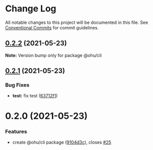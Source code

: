 # Change Log

All notable changes to this project will be documented in this file.
See [Conventional Commits](https://conventionalcommits.org) for commit guidelines.

## [0.2.2](https://github.com/jeffwcx/ohu-mobile/compare/@ohu/cli@0.2.1...@ohu/cli@0.2.2) (2021-05-23)

**Note:** Version bump only for package @ohu/cli





## [0.2.1](https://github.com/jeffwcx/ohu-mobile/compare/@ohu/cli@0.2.0...@ohu/cli@0.2.1) (2021-05-23)


### Bug Fixes

* **test:** fix test ([63712f1](https://github.com/jeffwcx/ohu-mobile/commit/63712f1d97f883bf9d3be3c5c8f8d8fa22b7b93a))





# 0.2.0 (2021-05-23)


### Features

* create @ohu/cli package ([9104d3c](https://github.com/jeffwcx/ohu-mobile/commit/9104d3ce46bd6ec3795e2b39aca523561cb3e68e)), closes [#25](https://github.com/jeffwcx/ohu-mobile/issues/25)
